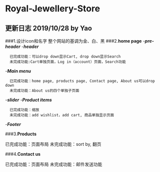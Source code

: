 # Royal-Jewellery-Store
## 更新日志 2019/10/28 by Yao
###1.设计icon和名字 整个网站的基调为金、白、黑
###2.**home page**
   -***pre-header***
   -***header***
      
      已完成功能：可以drop down显示Cart, drop down显示Search       
      未完成功能:Cart单独页面，Log in（account）页面，Search功能
   -***Main menu***
      
      已完成功能：home page, products page, Contact page, About us可以drop down
      未完成功能：About us的四个单独子页面
   -***slider***
   -***Product items***
      
      已完成功能：缩放        
      未完成功能：add wishlist，add cart, 商品单独显示页面
   -***Footer***
   
###3.**Products**
   
   已完成功能：页面布局
   未完成功能：sort by, 翻页

###4.**Contact us**
   
   已完成功能：页面布局
   未完成功能：邮件发送功能
   
